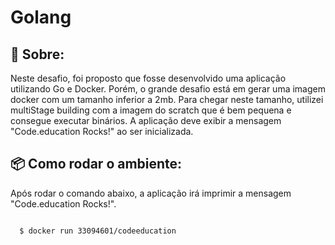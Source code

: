 # Golang

## 📜 Sobre:

Neste desafio, foi proposto que fosse desenvolvido uma aplicação utilizando Go e Docker. Porém, o grande desafio está em gerar uma imagem docker com um tamanho inferior a 2mb.
Para chegar neste tamanho, utilizei multiStage building com a imagem do scratch que é bem pequena e consegue executar binários.
A aplicação deve exibir a mensagem "Code.education Rocks!" ao ser inicializada.

## 📦 Como rodar o ambiente:

Após rodar o comando abaixo, a aplicação irá imprimir a mensagem "Code.education Rocks!".

```bash

  $ docker run 33094601/codeeducation

```
